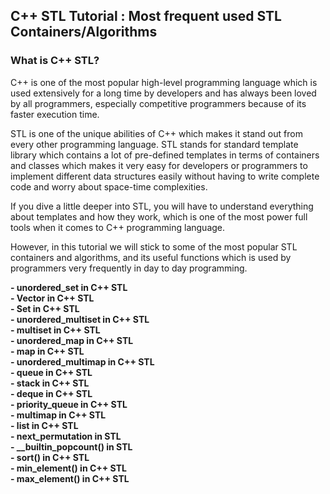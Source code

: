 ## C++ STL Tutorial : Most frequent used STL Containers/Algorithms

### What is C++ STL?

C++ is one of the most popular high-level programming language which is used extensively for a long time by developers and has always been loved by all programmers, especially competitive programmers because of its faster execution time.

STL is one of the unique abilities of C++ which makes it stand out from every other programming language. STL stands for standard template library which contains a lot of pre-defined templates in terms of containers and classes which makes it very easy for developers or programmers to implement different data structures easily without having to write complete code and worry about space-time complexities.

If you dive a little deeper into STL, you will have to understand everything about templates and how they work, which is one of the most power full tools when it comes to C++ programming language.

However, in this tutorial we will stick to some of the most popular STL containers and algorithms, and its useful functions which is used by programmers very frequently in day to day programming.

<b> 
- unordered_set in C++ STL <br>
- Vector in C++ STL <br>
- Set in C++ STL <br>
- unordered_multiset in C++ STL <br>
- multiset in C++ STL <br>
- unordered_map in C++ STL <br>
- map in C++ STL <br>
- unordered_multimap in C++ STL <br>
- queue in C++ STL <br>
- stack in C++ STL <br>
- deque in C++ STL <br>
- priority_queue in C++ STL <br>
- multimap in C++ STL <br>
- list in C++ STL <br>
- next_permutation in STL <br>
- __builtin_popcount() in STL <br>
- sort() in C++ STL <br>
- min_element() in C++ STL <br>
- max_element() in C++ STL <br>
</br>
